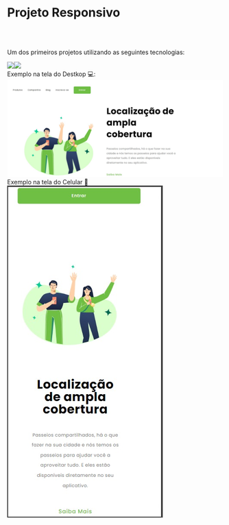 <h1>Projeto Responsivo</h1> 
<br>
<br>
<p>Um dos primeiros projetos utilizando as seguintes tecnologias:</p>
<img src="https://cdn-icons-png.flaticon.com/128/174/174854.png" width="30px"><img src="https://cdn-icons-png.flaticon.com/128/732/732190.png" width="30px">
<br>
Exemplo na tela do Destkop 💻:
<img src="img/Desktop.jpeg">
<br>
Exemplo na tela do Celular 📱
<img src="img/mobile (2).jpeg">

